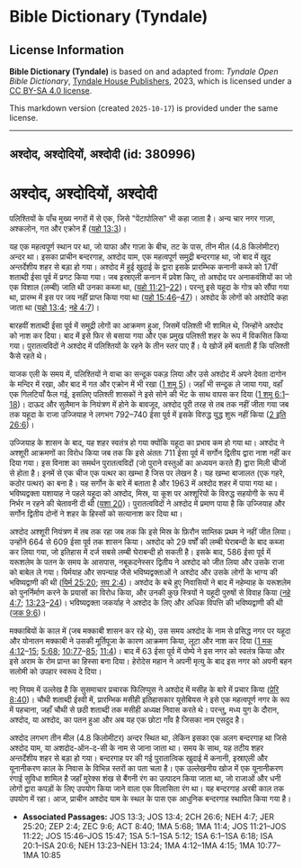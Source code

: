 # Bible Dictionary (Tyndale)

## License Information

**Bible Dictionary (Tyndale)** is based on and adapted from: _Tyndale Open Bible Dictionary_, [Tyndale House Publishers](https://tyndaleopenresources.com/), 2023, which is licensed under a [CC BY-SA 4.0 license](https://creativecommons.org/licenses/by-sa/4.0/legalcode.en).

This markdown version (created `2025-10-17`) is provided under the same license.



--------------------------------

## अश्दोद, अश्दोदियों, अश्दोदी (id: 380996)

अश्दोद, अश्दोदियों, अश्दोदी
===========================

पलिश्तियों के पाँच मुख्य नगरों में से एक, जिसे "पेंटापोलिस" भी कहा जाता है। अन्य चार नगर गाज़ा, अश्कलोन, गत और एक्रोन हैं ([यहो 13:3](https://ref.ly/Josh13:3))।

यह एक महत्वपूर्ण स्थान पर था, जो याफा और गाज़ा के बीच, तट के पास, तीन मील (4\.8 किलोमीटर) अन्दर था। इसका प्राचीन बन्दरगाह, अश्दोद याम, एक महत्वपूर्ण समुद्री बन्दरगाह था, जो बाद में खुद अन्तर्देशीय शहर से बड़ा हो गया। अश्दोद में हुई खुदाई के द्वारा इसके प्रारम्भिक कनानी कब्जे को 17वीं शताब्दी ईसा पूर्व में प्रगट किया गया। जब इस्राएली कनान में प्रवेश किए, तो अश्दोद पर अनाकवंशियों का जो एक विशाल (लम्बी) जाति थी उनका कब्जा था, ([यहो 11:21](https://ref.ly/Josh11:21-Josh11:22)–[22](https://ref.ly/Josh11:21-Josh11:22))। परन्तु इसे यहूदा के गोत्र को सौंपा गया था, प्रारम्भ में इस पर जय नहीं प्राप्त किया गया था ([यहो 15:46](https://ref.ly/Josh15:46-Josh15:47)–[47](https://ref.ly/Josh15:46-Josh15:47))। अश्दोद के लोगों को अश्दोदि कहा जाता था ([यहो 13:4](https://ref.ly/Josh13:4); [नहे 4:7](https://ref.ly/Neh4:7))।

बारहवीं शताब्दी ईसा पूर्व में समुद्री लोगों का आक्रमण हुआ, जिसमें पलिश्ती भी शामिल थे, जिन्होंने अश्दोद को नाश कर दिया। बाद में इसे फिर से बसाया गया और एक प्रमुख पलिश्ती शहर के रूप में विकसित किया गया। पुरातत्वविदों ने अश्दोद में पलिश्तियों के रहने के तीन स्तर पाए हैं। ये खोजें हमें बताती हैं कि पलिश्ती कैसे रहते थे।

याजक एली के समय में, पलिश्तियों ने वाचा का सन्दूक पकड़ लिया और उसे अश्दोद में अपने देवता दागोन के मन्दिर में रखा, और बाद में गत और एक्रोन में भी रखा ([1 शमू 5](https://ref.ly/1Sam5:1-1Sam5:12))। जहाँ भी सन्दूक ले जाया गया, वहाँ एक गिलटियाँ फैल गई, इसलिए पलिश्ती शासकों ने इसे सोने की भेंट के साथ वापस कर दिया ([1 शमू 6:1](https://ref.ly/1Sam6:1-1Sam6:18)–[18](https://ref.ly/1Sam6:1-1Sam6:18))। दाऊद और सुलैमान के नियंत्रण में होने के बावजूद, अश्दोद पूरी तरह से तब तक नहीं जीता गया जब तक यहूदा के राजा उज्जियाह ने लगभग 792–740 ईसा पूर्व में इसके विरुद्ध युद्ध शुरू नहीं किया ([2 इति 26:6](https://ref.ly/2Chr26:6))।

उज्जियाह के शासन के बाद, यह शहर स्वतंत्र हो गया क्योंकि यहूदा का प्रभाव कम हो गया था। अश्दोद ने अश्शूरी आक्रमणों का विरोध किया जब तक कि इसे अंततः 711 ईसा पूर्व में सर्गोन द्वितीय द्वारा नाश नहीं कर दिया गया। इस विनाश का समर्थन पुरातत्वविदों (जो पुराने वस्तुओं का अध्ययन करते हैं) द्वारा मिली चीजों से होता है। इनमें से एक चीज एक पत्थर का खम्भा है जिस पर लेखन है। यह खम्भा बाजालत (एक गहरे, कठोर पत्थर) का बना है। यह सर्गोन के बारे में बताता है और 1963 में अश्दोद शहर में पाया गया था। भविष्यद्वक्ता यशायाह ने पहले यहूदा को अश्दोद, मिस्र, या कूश पर अश्शूरियों के विरुद्ध सहयोगी के रूप में निर्भर न रहने की चेतावनी दी थी ([यशा 20](https://ref.ly/Isa20:1-Isa20:6))। पुरातत्वविदों ने अश्दोद में प्रमाण पाया है कि उज्जियाह और सर्गोन द्वितीय दोनों ने शहर के हिस्सों को सत्यानाश कर दिया था।

अश्दोद अश्शूरी नियंत्रण में तब तक रहा जब तक कि इसे मिस्र के फ़िरौन साम्तिक प्रथम ने नहीं जीत लिया। उन्होंने 664 से 609 ईसा पूर्व तक शासन किया। अश्दोद को 29 वर्षों की लम्बी घेराबन्दी के बाद कब्जा कर लिया गया, जो इतिहास में दर्ज सबसे लम्बी घेराबन्दी हो सकती है। इसके बाद, 586 ईसा पूर्व में यरूशलेम के पतन के समय के आसपास, नबूकदनेस्सर द्वितीय ने अश्दोद को जीत लिया और उसके राजा को बाबेल ले गया। यिर्मयाह और सपन्याह जैसे भविष्यद्वक्ताओं ने अश्दोद और उसके लोगों के भाग्य की भविष्यद्वाणी की थी ([यिर्म 25:20](https://ref.ly/Jer25:20); [सप 2:4](https://ref.ly/Zeph2:4))। अश्दोद के बचे हुए निवासियों ने बाद में नहेम्याह के यरूशलेम को पुनर्निर्माण करने के प्रयासों का विरोध किया, और उनकी कुछ स्त्रियों ने यहूदी पुरुषों से विवाह किया ([नहे 4:7](https://ref.ly/Neh4:7); [13:23](https://ref.ly/Neh13:23-Neh13:24)–[24](https://ref.ly/Neh13:23-Neh13:24))। भविष्यद्वक्ता जकर्याह ने अश्दोद के लिए और अधिक विपत्ति की भविष्यद्वाणी की थी ([जक 9:6](https://ref.ly/Zech9:6))।

मक्काबियों के काल में (जब मक्काबी शासन कर रहे थे), उस समय अश्दोद के नाम से प्रसिद्ध नगर पर यहूदा और योनातन मक्काबी ने उसकी मूर्तिपूजा के कारण आक्रमण किया, लूटा और नाश कर दिया ([1 मक 4:12](https://ref.ly/1Macc4:12-1Macc4:15)–[15](https://ref.ly/1Macc4:12-1Macc4:15); [5:68](https://ref.ly/1Macc5:68); [10:77](https://ref.ly/1Macc10:77-1Macc10:85)–[85](https://ref.ly/1Macc10:77-1Macc10:85); [11:4](https://ref.ly/1Macc11:4))। बाद में 63 ईसा पूर्व में पोम्पे ने इस नगर को स्वतंत्र किया और इसे अराम के रोम प्रान्त का हिस्सा बना दिया। हेरोदेस महान ने अपनी मृत्यु के बाद इस नगर को अपनी बहन सलोमी को उपहार स्वरूप दे दिया। 

नए नियम में उल्लेख है कि सुसमाचार प्रचारक फिलिप्पुस ने अश्दोद में मसीह के बारे में प्रचार किया ([प्रेरि 8:40](https://ref.ly/Acts8:40))। चौथी शताब्दी ईस्वी में, प्रारम्भिक मसीही इतिहासकार यूसेबियस ने इसे एक महत्वपूर्ण नगर के रूप में पहचाना, जहाँ चौथी से छठी शताब्दी तक मसीही अध्यक्ष निवास करते थे। परन्तु, मध्य युग के दौरान, अश्दोद, या अश्दोद, का पतन हुआ और अब यह एक छोटा गाँव है जिसका नाम एसदुद है।

अश्दोद लगभग तीन मील (4\.8 किलोमीटर) अन्दर स्थित था, लेकिन इसका एक अलग बन्दरगाह था जिसे अश्दोद याम, या अशदोद\-ऑन\-द\-सी के नाम से जाना जाता था। समय के साथ, यह तटीय शहर अन्तर्देशीय शहर से बड़ा हो गया। बन्दरगाह पर की गई पुरातात्विक खुदाई में कनानी, इस्राएली और यूनानीकरण काल के निवास के विभिन्न स्तरों का पता चला है। एक उल्लेखनीय खोज में एक यूनानीकरण रंगाई सुविधा शामिल है जहाँ मुरेक्स शंख से बैंगनी रंग का उत्पादन किया जाता था, जो राजाओं और धनी लोगों द्वारा कपड़ों के लिए उपयोग किया जाने वाला एक विलासिता रंग था। यह बन्दरगाह अरबी काल तक उपयोग में रहा। आज, प्राचीन अश्दोद याम के स्थल के पास एक आधुनिक बन्दरगाह स्थापित किया गया है।

* **Associated Passages:** JOS 13:3; JOS 13:4; 2CH 26:6; NEH 4:7; JER 25:20; ZEP 2:4; ZEC 9:6; ACT 8:40; 1MA 5:68; 1MA 11:4; JOS 11:21–JOS 11:22; JOS 15:46–JOS 15:47; 1SA 5:1–1SA 5:12; 1SA 6:1–1SA 6:18; ISA 20:1–ISA 20:6; NEH 13:23–NEH 13:24; 1MA 4:12–1MA 4:15; 1MA 10:77–1MA 10:85

